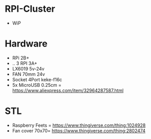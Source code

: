 # RPI-Cluster
* WiP

# Hardware

  - RPi 2B+
  - .. 3 RPI 3A+
  - LX6019 5v-24v
  - FAN 70mm 24v
  - Socket 4Port keke-f16c
  - 5x MicroUSB 0.25cm = https://www.aliexpress.com/item/32964287587.html
# STL
  - Raspberry Feets = https://www.thingiverse.com/thing:1024928
  - Fan cover 70x70= https://www.thingiverse.com/thing:2802474
